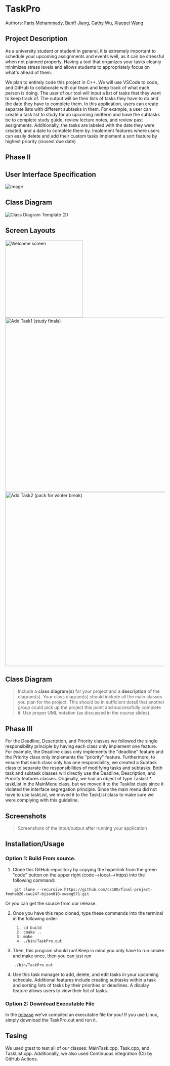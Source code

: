  # TaskPro
 
 Authors: [Faris Mohammady](https://github.com/faris-mohammady),
           [Banff Jiang](http://github.com/banffjiang),
           [Cathy Wu](http://github.com/catheiwu),
           [Xiaopei Wang](http://gitHub.com/seanxpw)

## Project Description
   As a university student or student in general, it is extremely important to schedule your upcoming assignments and events well, as it can be stressful when not planned properly. Having a tool that organizes your tasks cleanly minimizes stress levels and allows students to appropriately focus on what's ahead of them.

   We plan to entirely code this project in C++. We will use VSCode to code, and GitHub to collaborate with our team and keep track of what each person is doing. 
   The user of our tool will input a list of tasks that they want to keep track of. The output will be their lists of tasks they have to do and the date they have to complete them. 
   In this application, users can create separate lists with different subtasks in them. For example, a user can create a task list to study for an upcoming midterm and have the subtasks be to complete study guide, review lecture notes, and review past assignments.    Additionally, the tasks are labeled with the date they were created, and a date to complete them by. 
   Implement features where users can easily delete and add their custom tasks
   Implement a sort feature by highest priority (closest due date)
 
## Phase II
<!-- 
 > * Create an "Epic" (note) for each feature. Place these epics in the `Product Backlog` column
 > * Complete your first *sprint planning* meeting to plan out the next 7 days of work.
 >   * Break down the "Epics" into smaller actionable user stories (i.e. smaller development tasks). Convert them into issues and assign them to team members. Place these in the `TODO` (aka Sprint Backlog) column.
 >   * These cards should represent roughly 7 days worth of development time for your team. Then, once the sprint is over you should be repeating these steps to plan a new sprint, taking you until your second scrum meeting with the reader in phase III.
 > * Schedule two check-ins using Calendly. You need to pick both time slots on Tuesday of week 6. The check-ins will occur on Zoom. Your entire team must be present for both check-ins.
 >   * The first check-in needs to be scheduled with your lab TA. During that meeting, you will discuss your project design/class diagram from phase II.
 >   * The second check-in should be scheduled with a reader. During that meeting you will discuss:
 >     * The tasks you are planning for the first sprint
 >     * How work will be divided between the team members -->
## User Interface Specification

 ![image](https://github.com/cs100/final-project-fmoha020-cwu247-bjian018-xwang571/assets/146904259/83fb93d8-f361-4e9d-8ac7-7cd16fe54b6c)


## Class Diagram
![Class Diagram Template (2)](https://github.com/cs100/final-project-fmoha020-cwu247-bjian018-xwang571/assets/89694133/d4d5edf2-7407-481a-9df1-7dab1cbaed3b)






## Screen Layouts
<img width="245" alt="Welcome screen" src="https://github.com/cs100/final-project-fmoha020-cwu247-bjian018-xwang571/assets/121990200/9482a808-415c-455d-a2d0-b2f6e73ab21d">
<img width="552" alt="Add Task1 (study finals)" src="https://github.com/cs100/final-project-fmoha020-cwu247-bjian018-xwang571/assets/121990200/fd5bd208-7637-4be3-beae-338292fbaad3">
<img width="551" alt="Add Task2 (pack for winter break)" src="https://github.com/cs100/final-project-fmoha020-cwu247-bjian018-xwang571/assets/121990200/8a00adce-ea74-468b-8d8e-d920f7ff762f">




## Class Diagram
 > Include a **class diagram(s)** for your project and a **description** of the diagram(s). Your class diagram(s) should include all the main classes you plan for the project. This should be in sufficient detail that another group could pick up the project this point and successfully complete it. Use proper UML notation (as discussed in the course slides).
## Phase III
For the Deadline, Description, and Priority classes we followed the single responsibility principle by having each class only implement one feature. For example, the Deadline class only implements the "deadline" feature and the Priority class only implements the "priority" feature. Furthermore, to ensure that each class only has one responsibility, we created a Subtask class to separate the responsibilities of modifying tasks and subtasks. Both task and subtask classes will directly use the Deadline, Description, and Priority features classes. Originally, we had an object of type Taskist * taskList in the MainMenu class, but we moved it to the Tasklist class since it violated the interface segregation principle. Since the main menu did not have to use taskList, we moved it to the TaskList class to make sure we were complying with this guideline.
 
 <!-- ## Final deliverable
 > All group members will give a demo to the reader during lab time. ou should schedule your demo on Calendly with the same reader who took your second scrum meeting. The reader will check the demo and the project GitHub repository and ask a few questions to all the team members. 
 > Before the demo, you should do the following:
 > * Complete the sections below (i.e. Screenshots, Installation/Usage, Testing)
 > * Plan one more sprint (that you will not necessarily complete before the end of the quarter). Your In-progress and In-testing columns should be empty (you are not doing more work currently) but your TODO column should have a full sprint plan in it as you have done before. This should include any known bugs (there should be some) or new features you would like to add. These should appear as issues/cards on your Project board.
 > * Make sure your README file and Project board are up-to-date reflecting the current status of your project (e.g. any changes that you have made during the project such as changes to your class diagram). Previous versions should still be visible through your commit history.
-->
 
 ## Screenshots
 > Screenshots of the input/output after running your application
 ## Installation/Usage
 ### Option 1: Build From source.
1) Clone this GitHub repository by copying the hyperlink from the green "code" button on the upper right (code-->local-->https) into the following command:
```
    git clone --recursive https://github.com/cs100/final-project-fmoha020-cwu247-bjian018-xwang571.git
```
Or you can get the source from our release.

2) Once you have this repo cloned, type these commands into the terminal in the following order:
```
     1. cd build
     2. cmake ..
     3. make
     4. ./bin/TaskPro.out
```
3) Then, this program should run! Keep in mind you only have to run cmake and make once, then you can just run
```
    ./bin/TaskPro.out
```
4) Use this task manager to add, delete, and edit tasks in your upcoming schedule. Additional features include creating subtasks within a task and sorting lists of tasks by their priorities or deadlines. A display feature allows users to view their list of tasks.
### Option 2: Download Executable File
In the [release](https://github.com/cs100/final-project-fmoha020-cwu247-bjian018-xwang571/releases/tag/1.0.0) we've compiled an executable file for you! If you use Linux, simply download the TaskPro.out and run it.
## Tesing
We used gtest to test all of our classes: MainTask.cpp, Task.cpp, and TaskList.cpp. Additionally, we also used Continuous integration (CI) by GitHub Actions.

